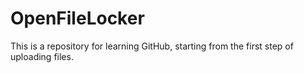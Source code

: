 # OpenFileLocker

This is a repository for learning GitHub, starting from the first step of uploading files.
